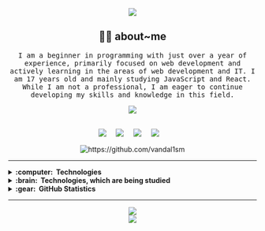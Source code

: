 <div align="center">
<img src="https://raw.githubusercontent.com/vandal1sm/vandal1sm/main/img/header.png"/>
</div>


<h2 align="center"> 👨‍💻 about~me</h2>
<p align="center">
  <samp>I am a beginner in programming with just over a year of experience, primarily focused on web development and actively learning in the areas of web development and IT. I am 17 years old and mainly studying JavaScript and React. While I am not a professional, I am eager to continue developing my skills and knowledge in this field.
  </samp>
</p>

<div align="center">
<img src="https://www.codewars.com/users/vndlsm/badges/small"/>
</div>


<br>

<p align="center">
  <a href="mailto:vndljs@gmail.com"><img src="https://img.shields.io/badge/gmail-%23D14836.svg?&style=for-the-badge&logo=gmail&logoColor=white" /></a>&nbsp;&nbsp;&nbsp;&nbsp;
  <a href="https://vk.com/vnd1sm"><img src="https://img.shields.io/badge/VKontakte-blue?style=for-the-badge&logo=VK&logoColor=white"/></a>&nbsp;&nbsp;&nbsp;&nbsp;
  <a href="https://t.me/twilighted"><img src="https://img.shields.io/badge/Telegram-blue?style=for-the-badge&logo=Telegram&logoColor=white"/></a>&nbsp;&nbsp;&nbsp;&nbsp;
  <a href="https://dev.to/vandal1sm"><img src="https://img.shields.io/badge/Dev.to-black?style=for-the-badge&logo=dev.to&logoColor=white"/></a>&nbsp;&nbsp;&nbsp;&nbsp;
</p>

<p align="center">
  <img src="https://komarev.com/ghpvc/?username=vandal1sm" alt="https://github.com/vandal1sm" />
</p>



<hr/>


<details>
  <summary><b>:computer: &nbsp;Technologies</b></summary>
  <br/>
  
  
![HTML5](https://img.shields.io/badge/HTML5-E34F26.svg?&style=flat&logo=java&logoColor=white)&nbsp;
![CSS](https://img.shields.io/badge/CSS3-1572B6.svg?&style=flat&logo=java&logoColor=white)&nbsp;
![Sass](https://img.shields.io/badge/Sass-CC6699.svg?&style=flat&logo=java&logoColor=white)&nbsp;
![Tailwind](https://img.shields.io/badge/Tailwind-CSS-06B6D4.svg?&style=flat&logo=java&logoColor=white)&nbsp;
![Node.js](https://img.shields.io/badge/Node.js-339933.svg?&style=flat&logo=java&logoColor=white)&nbsp;
![Express](https://img.shields.io/badge/Express-000000.svg?&style=flat&logo=java&logoColor=white)&nbsp;\
![React](https://img.shields.io/badge/React-61DAFB.svg?&style=flat&logo=java&logoColor=white)&nbsp;
![JavaScript](https://img.shields.io/badge/JavaScript-F7DF1E.svg?&style=flat&logo=java&logoColor=white)&nbsp;
![TypeScript](https://img.shields.io/badge/TypeScript-3178C6.svg?&style=flat&logo=java&logoColor=white)&nbsp;
![Git](https://img.shields.io/badge/GIT-%23F05033.svg?&style=flat&logo=git&logoColor=white)&nbsp;
![GitHub](https://img.shields.io/badge/GITHUB-%23121011.svg?&style=flat&logo=github&logoColor=white)&nbsp;\
![Docker](https://img.shields.io/badge/DOCKER-2496ED.svg?&style=flat&logo=docker&logoColor=white)&nbsp;
![LINUX](https://img.shields.io/badge/LINUX-FCC624?style=flat-square&logo=linux&logoColor=black)
![VSCode](https://img.shields.io/badge/VSCODE-007ACC.svg?&style=flat&logo=visual-studio-code)&nbsp;
![Redis](https://img.shields.io/badge/REDIS-DC382D.svg?&style=flat&logo=redis&logoColor=white)&nbsp;
![JQuery](https://img.shields.io/badge/JQUERY-0769AD.svg?&style=flat&logo=jquery&logoColor=white)&nbsp;

</details>


<details>
  <summary><b>:brain: &nbsp;Technologies, which are being studied</b></summary>
  <br/>
  
  
![Axios](https://img.shields.io/badge/Axios-5A29E4.svg?&style=flat&logo=kotlin&logoColor=white)&nbsp;
![Redux](https://img.shields.io/badge/Redux-764ABC.svg?&style=flat&logo=kotlin&logoColor=white)&nbsp;
![MUI](https://img.shields.io/badge/MUI-007FFF.svg?&style=flat&logo=kotlin&logoColor=white)&nbsp;
![NestJS](https://img.shields.io/badge/NestJS-E0234E.svg?&style=flat&logo=kotlin&logoColor=white)&nbsp;
![MySQL](https://img.shields.io/badge/MySQL-4479A1.svg?&style=flat&logo=kotlin&logoColor=white)&nbsp;\
![JSON](https://img.shields.io/badge/JSON-000000.svg?&style=flat&logo=kotlin&logoColor=white)&nbsp;
![PWA](https://img.shields.io/badge/PWA-5A0FC8.svg?&style=flat&logo=kotlin&logoColor=white)&nbsp;
![Angular](https://img.shields.io/badge/Angular-DD0031.svg?&style=flat&logo=kotlin&logoColor=white)&nbsp;
![Vue.js](https://img.shields.io/badge/Vue.js-4FC08D.svg?&style=flat&logo=kotlin&logoColor=white)&nbsp;
  
  
</details>
<details>
  <summary><b>:gear: &nbsp;GitHub Statistics</b></summary>
  <br/>
    <p align="center">
        <img height="140px" src="https://github-readme-streak-stats.herokuapp.com/?user=setunicode&hide_border=true&theme=nightowl" />
    </p>
    <p align="center">
        <img height="140px" src="https://github-readme-stats.vercel.app/api?username=setunicode&hide_title=true&hide_border=true&show_icons=true&include_all_commits=true&count_private=true&line_height=21&theme=nightowl" />
    </p>
</details>

<hr>

<div align="center">
<img src="https://img.shields.io/badge/LeetCode-FFA116.svg?&style=flat&logo=LeetCode&logoColor=white"/>
</div>
<div align="center">
<img src="https://leetcode-stats-six.vercel.app/api?username=vandal1sm&theme=dark"/>
</div>

